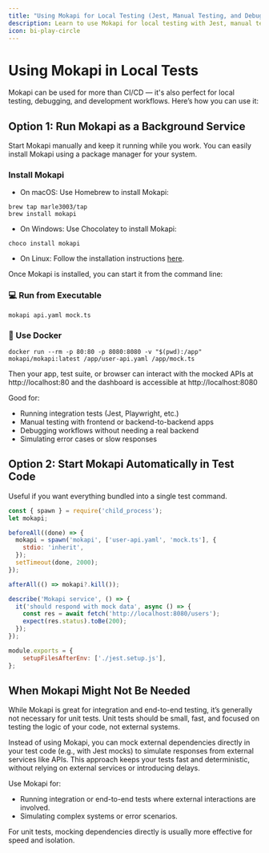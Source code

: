 ```yaml
---
title: "Using Mokapi for Local Testing (Jest, Manual Testing, and Debugging)"
description: Learn to use Mokapi for local testing with Jest, manual testing, and debugging. Simulate mocked APIs without external dependencies.
icon: bi-play-circle
---
```


# Using Mokapi in Local Tests

Mokapi can be used for more than CI/CD — it's also perfect for local testing, debugging, and development workflows. 
Here’s how you can use it:

## Option 1: Run Mokapi as a Background Service

Start Mokapi manually and keep it running while you work. You can easily install Mokapi using a package manager for your system.

### Install Mokapi

- On macOS: Use Homebrew to install Mokapi:
```shell
brew tap marle3003/tap 
brew install mokapi
```

- On Windows: Use Chocolatey to install Mokapi:
```shell
choco install mokapi
```

- On Linux: Follow the installation instructions [here](/docs/guides/get-started/installation.md).

Once Mokapi is installed, you can start it from the command line:

### 💻 Run from Executable
```shell
mokapi api.yaml mock.ts
```

### 🐳 Use Docker
```shell
docker run --rm -p 80:80 -p 8080:8080 -v "$(pwd):/app" mokapi/mokapi:latest /app/user-api.yaml /app/mock.ts
```

Then your app, test suite, or browser can interact with the mocked APIs at http://localhost:80 and the dashboard
is accessible at http://localhost:8080

Good for:
- Running integration tests (Jest, Playwright, etc.)
- Manual testing with frontend or backend-to-backend apps
- Debugging workflows without needing a real backend
- Simulating error cases or slow responses

## Option 2: Start Mokapi Automatically in Test Code

Useful if you want everything bundled into a single test command.

```javascript tab=jest.setup.js
const { spawn } = require('child_process');
let mokapi;

beforeAll((done) => {
  mokapi = spawn('mokapi', ['user-api.yaml', 'mock.ts'], {
    stdio: 'inherit',
  });
  setTimeout(done, 2000);
});

afterAll(() => mokapi?.kill());
```

```javascript tab=test.js
describe('Mokapi service', () => {
  it('should respond with mock data', async () => {
    const res = await fetch('http://localhost:8080/users');
    expect(res.status).toBe(200);
  });
});
```

```javascript tab=jest.config.js
module.exports = {
    setupFilesAfterEnv: ['./jest.setup.js'],
};
```

## When Mokapi Might Not Be Needed

While Mokapi is great for integration and end-to-end testing, it’s generally not necessary for unit tests. Unit tests 
should be small, fast, and focused on testing the logic of your code, not external systems.

Instead of using Mokapi, you can mock external dependencies directly in your test code (e.g., with Jest mocks) to 
simulate responses from external services like APIs. This approach keeps your tests fast and deterministic, without 
relying on external services or introducing delays.

Use Mokapi for:
- Running integration or end-to-end tests where external interactions are involved.
- Simulating complex systems or error scenarios.

For unit tests, mocking dependencies directly is usually more effective for speed and isolation.

